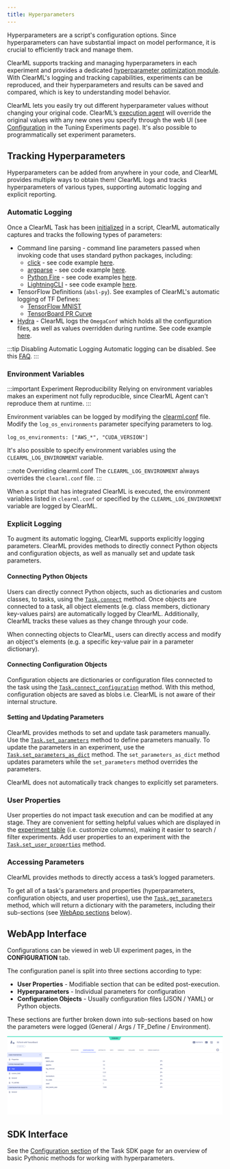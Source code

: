 ```yaml
---
title: Hyperparameters
---
```


Hyperparameters are a script's configuration options. Since hyperparameters can have substantial impact on
model performance, it is crucial to efficiently track and manage them.

ClearML supports tracking and managing hyperparameters in each experiment and provides a dedicated [hyperparameter 
optimization module](hpo.md). With ClearML's logging and tracking capabilities, experiments can be reproduced, and their 
hyperparameters and results can be saved and compared, which is key to understanding model behavior.

ClearML lets you easily try out different hyperparameter values without changing your original code. ClearML’s [execution
agent](../clearml_agent.md) will override the original values with any new ones you specify through the web UI (see 
[Configuration](../webapp/webapp_exp_tuning.md#configuration) in the Tuning Experiments page). It's also possible to 
programmatically set experiment parameters.

## Tracking Hyperparameters 
Hyperparameters can be added from anywhere in your code, and ClearML provides multiple ways to obtain them! ClearML logs 
and tracks hyperparameters of various types, supporting automatic logging and explicit reporting. 

### Automatic Logging
Once a ClearML Task has been [initialized](../references/sdk/task.md#taskinit) in a script, ClearML automatically captures and tracks 
the following types of parameters:
* Command line parsing - command line parameters passed when invoking code that uses standard python packages, including:
  * [click](https://click.palletsprojects.com) - see code example [here](https://github.com/allegroai/clearml/blob/master/examples/frameworks/click/click_multi_cmd.py).
  * [argparse](https://docs.python.org/3/library/argparse.html) - see code example [here](../guides/frameworks/pytorch/pytorch_tensorboardx.md).
  * [Python Fire](https://github.com/google/python-fire) - see code examples [here](https://github.com/allegroai/clearml/tree/master/examples/frameworks/fire).
  * [LightningCLI](https://lightning.ai/docs/pytorch/stable/cli/lightning_cli.html#lightning-cli) - see code example [here](https://github.com/allegroai/clearml/blob/master/examples/frameworks/jsonargparse/pytorch_lightning_cli.py).
* TensorFlow Definitions (`absl-py`). See examples of ClearML's automatic logging of TF Defines:
    * [TensorFlow MNIST](../guides/frameworks/tensorflow/tensorflow_mnist.md)
    * [TensorBoard PR Curve](../guides/frameworks/tensorflow/tensorboard_pr_curve.md)
* [Hydra](https://github.com/facebookresearch/hydra) - ClearML logs the `OmegaConf` which holds all the configuration files, 
  as well as values overridden during runtime. See code example [here](https://github.com/allegroai/clearml/blob/master/examples/frameworks/hydra/hydra_example.py).
    
:::tip Disabling Automatic Logging
Automatic logging can be disabled. See this [FAQ](../faq.md#controlling_logging).
:::

### Environment Variables

:::important Experiment Reproducibility
Relying on environment variables makes an experiment not fully reproducible, since ClearML Agent can't reproduce them at 
runtime.
:::

Environment variables can be logged by modifying the [clearml.conf](../configs/clearml_conf.md) file. Modify the `log_os_environments` 
parameter specifying parameters to log.

```editorconfig
log_os_environments: ["AWS_*", "CUDA_VERSION"]
```

It's also possible to specify environment variables using the `CLEARML_LOG_ENVIRONMENT` variable.

:::note Overriding clearml.conf
The `CLEARML_LOG_ENVIRONMENT` always overrides the `clearml.conf` file. 
:::

When a script that has integrated ClearML is executed, the environment variables listed in `clearml.conf` or specified by 
the `CLEARML_LOG_ENVIRONMENT` variable are logged by ClearML.

### Explicit Logging 

To augment its automatic logging, ClearML supports explicitly logging parameters. ClearML provides methods to directly 
connect Python objects and configuration objects, as well as manually set and update task parameters.  

#### Connecting Python Objects 
Users can directly connect Python objects, such as dictionaries and custom classes, to tasks, using the 
[`Task.connect`](../references/sdk/task.md#connect) method. Once objects are connected to a task, all object elements 
(e.g. class members, dictionary key-values pairs) are automatically logged by ClearML. Additionally, ClearML tracks these 
values as they change through your code.

When connecting objects to ClearML, users can directly access and modify an object's elements (e.g. a specific key-value 
pair in a parameter dictionary).

#### Connecting Configuration Objects
Configuration objects are dictionaries or configuration files connected to the task using the 
[`Task.connect_configuration`](../references/sdk/task.md#connect_configuration) method. With this method, configuration 
objects are saved as blobs i.e. ClearML is not aware of their internal structure.

#### Setting and Updating Parameters
ClearML provides methods to set and update task parameters manually. Use the [`Task.set_parameters`](../references/sdk/task.md#set_parameters) 
method to define parameters manually. To update the parameters in an experiment, use the [`Task.set_parameters_as_dict`](../references/sdk/task.md#set_parameters_as_dict) 
method. The `set_parameters_as_dict` method updates parameters while the `set_parameters` method overrides the parameters.

ClearML does not automatically track changes to explicitly set parameters.

### User Properties
User properties do not impact task execution and can be modified at any stage. They are convenient for setting 
helpful values which are displayed in the [experiment table](../webapp/webapp_exp_table.md) (i.e. customize columns), 
making it easier to search / filter experiments. Add user properties to an experiment with the 
[`Task.set_user_properties`](../references/sdk/task.md#set_user_properties) method.

### Accessing Parameters

ClearML provides methods to directly access a task’s logged parameters.

To get all of a task's parameters and properties (hyperparameters, configuration objects, and user properties), use the 
[`Task.get_parameters`](../references/sdk/task.md#get_parameters) method, which will return a dictionary with the parameters, 
including their sub-sections (see [WebApp sections](#webapp-interface) below). 

## WebApp Interface

Configurations can be viewed in web UI experiment pages, in the **CONFIGURATION** tab. 

The configuration panel is split into three sections according to type:
- **User Properties** - Modifiable section that can be edited post-execution.
- **Hyperparameters** - Individual parameters for configuration
- **Configuration Objects** - Usually configuration files (JSON / YAML) or Python objects. 
  
These sections are further broken down into sub-sections based on how the parameters were logged (General / Args / TF_Define / Environment).

![Task hyperparameters sections](../img/hyperparameters_sections.png)

## SDK Interface

See the [Configuration section](../clearml_sdk/task_sdk.md#configuration) of the Task SDK page for an overview of basic Pythonic 
methods for working with hyperparameters.